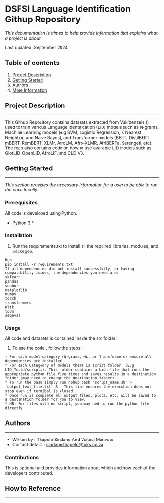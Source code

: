 DSFSI Language Identification Githup Repository
==============================

_This documentation is aimed to help provide information that explains what a project is about._

Last updated: September 2024

## Table of contents 

1. [Project Description](#project-description) 
2. [Getting Started](#getting-started)
3. [Authors](#authors)
4. [More Information](#more-information)

## Project Description 
-----------

This Github Repository contains datasets extracted from Vuk'zenzele () used to train various Language identification (LID) models such as N-grams, Machine Learning models (e.g SVM, Logistic Regression, K Nearest Neighbor, and Naive Bayes), and Transformer models (BERT, DistilBERT, mBERT, RemBERT, XLMr, AfroLM, Afro-XLMR, AfriBERTa, Serengeti, etc). The repo also contains code on how to use available LID models such as GlotLID, OpenLID, AfroLIF, and CLD V3.

## Getting Started
-----------
_This section provides the necessary information for a user to be able to run the code locally._

### Prerequisites 

All code is developed using Python.  : 

- Python 3.* 

### Installation 

1. Run the requirements.txt to install all the required libraries, modules, and packages.  

```
Run
pip install -r requirements.txt 
If all dependencies did not install successfully, or having compatability issues, the dependencies you need are:
sklearn
pandas
seaborn
matplotlib
numpy 
torch
transformers
nltk
tqdm
seqeval

```

### Usage 

All code and datasets is contained inside the src folder: 

1. To use the code , follow the steps: 

```
* For each model category (N-grams, ML, or Transformers) ensure all dependencies are installed
* For each Categoory of models there is script folder  (E.g LID_Toold/scripts). This folder contains a bash file that runs the appropriate python file five times and saves results in a destination folder (may need to change the destination folder)
* To run the bash simply run nohup bash 'script_name.sh' > 'output_text_file.txt' & . This line ensures the execution does not stop even if termibal is closed.
* Once run is complete all output files, plots, etc, will be saved to a destination folder for you to view.
* NB: For files with no script, you may ned to run the python file directly

```

## Authors 
-----------

* Written by : Thapelo Sindane And Vukosi Marivate
* Contact details : sindane.thapelo@tuks.co.za

### Contributions  

This is optional and provides information about which  and how each of the developers contributed. 

## How to Reference 
---------
